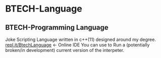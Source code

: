 # BTECH-Language
BTECH-Programming Language
---
Joke Scripting Language written in c++(11) designed around my degree.
[repl.it/BtechLanguage](https://repl.it/@BlueLightning42/BtechLanguage) <- Online IDE You can use to Run a (potentially broken/in development) current version of the interpeter.
